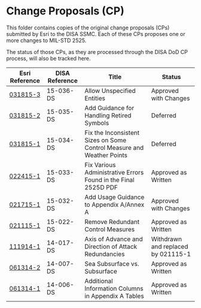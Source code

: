 # Change Proposals (CP) #

This folder contains copies of the original change proposals (CPs) submitted by Esri to the DISA SSMC.  Each of these CPs proposes one or more changes to MIL-STD 2525.

The status of those CPs, as they are processed through the DISA DoD CP process, will also be tracked here.

Esri Reference 		| DISA Reference | Title|Status	|
-------	|-------	|--------|----------
[031815-3](CP_Esri_031815-3.doc)|15-036-DS|Allow Unspecified Entities|Approved with Changes
[031815-2](CP_Esri_031815-2.doc)|15-035-DS|Add Guidance for Handling Retired Symbols|Deferred
[031815-1](CP_Esri_031815-1.doc)|15-034-DS|Fix the Inconsistent Sizes on Some Control Measure and Weather Points|Deferred|
[022415-1](CP_Esri_022415-1.doc)|15-033-DS|Fix Various Administrative Errors Found in the Final 2525D PDF|Approved as Written
[021715-1](CP_Esri_021715-1.doc)|15-032-DS|Add Usage Guidance to Appendix A/Annex A|Approved with Changes
[021115-1](CP_Esri_021115-1.doc)|15-022-DS |Remove Redundant Control Measures|Approved as Written
[111914-1](CP_111914-1.doc)|14-017-DS|Axis of Advance and Direction of Attack Redundancies|Withdrawn and replaced by 021115-1
|[061314-2](CP_061314-2.doc)|14-007-DS|Sea Subsurface vs. Subsurface|Approved as Written
|[061314-1](CP_Esri_061314-1.doc)|14-006-DS|Additional Information Columns in Appendix A Tables|Approved as Written
